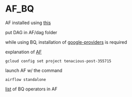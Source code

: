 # AF_BQ

AF installed using [this](https://airflow.apache.org/docs/apache-airflow/stable/start/local.html)  

put DAG in AF/dag folder  

while using BQ, installation of [google-providers](https://pypi.org/project/apache-airflow-providers-google/) is required  

explanation of [AF](https://harshilp.medium.com/101-guide-on-apache-airflow-operators-f9707d8b86c7)  
```
gcloud config set project tenacious-post-355715
```
launch AF w/ the command  
```
airflow standalone
```
[list](https://airflow.apache.org/docs/apache-airflow-providers-google/stable/_api/airflow/providers/google/cloud/operators/bigquery/index.html#airflow.providers.google.cloud.operators.bigquery.BigQueryCheckOperator) of BQ operators in AF  

